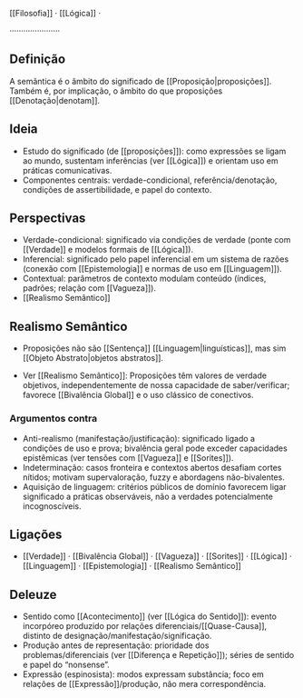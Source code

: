 [[Filosofia]] · [[Lógica]] ·

······················

## Definição

A semântica é o âmbito do significado de [[Proposição|proposições]]. Também é, por implicação, o âmbito do que proposições [[Denotação|denotam]].
## Ideia
- Estudo do significado (de [[proposições]]): como expressões se ligam ao mundo, sustentam inferências (ver [[Lógica]]) e orientam uso em práticas comunicativas.
- Componentes centrais: verdade-condicional, referência/denotação, condições de assertibilidade, e papel do contexto.

## Perspectivas
- Verdade-condicional: significado via condições de verdade (ponte com [[Verdade]] e modelos formais de [[Lógica]]).
- Inferencial: significado pelo papel inferencial em um sistema de razões (conexão com [[Epistemologia]] e normas de uso em [[Linguagem]]).
- Contextual: parâmetros de contexto modulam conteúdo (índices, padrões; relação com [[Vagueza]]).
- [[Realismo Semântico]]

## Realismo Semântico
* Proposições não são [[Sentença]] [[Linguagem|linguísticas]], mas sim [[Objeto Abstrato|objetos abstratos]].
- Ver [[Realismo Semântico]]: Proposições têm valores de verdade objetivos, independentemente de nossa capacidade de saber/verificar; favorece [[Bivalência Global]] e o uso clássico de conectivos.

### Argumentos contra
- Anti-realismo (manifestação/justificação): significado ligado a condições de uso e prova; bivalência geral pode exceder capacidades epistêmicas (ver tensões com [[Vagueza]] e [[Sorites]]).
- Indeterminação: casos fronteira e contextos abertos desafiam cortes nítidos; motivam supervaloração, fuzzy e abordagens não-bivalentes.
- Aquisição de linguagem: critérios públicos de domínio favorecem ligar significado a práticas observáveis, não a verdades potencialmente incognoscíveis.

## Ligações
- [[Verdade]] · [[Bivalência Global]] · [[Vagueza]] · [[Sorites]] · [[Lógica]] · [[Linguagem]] · [[Epistemologia]] · [[Realismo Semântico]]

## Deleuze
- Sentido como [[Acontecimento]] (ver [[Lógica do Sentido]]): evento incorpóreo produzido por relações diferenciais/[[Quase-Causa]], distinto de designação/manifestação/significação.
- Produção antes de representação: prioridade dos problemas/diferenciais (ver [[Diferença e Repetição]]); séries de sentido e papel do “nonsense”.
- Expressão (espinosista): modos expressam substância; foco em relações de [[Expressão]]/produção, não mera correspondência.
